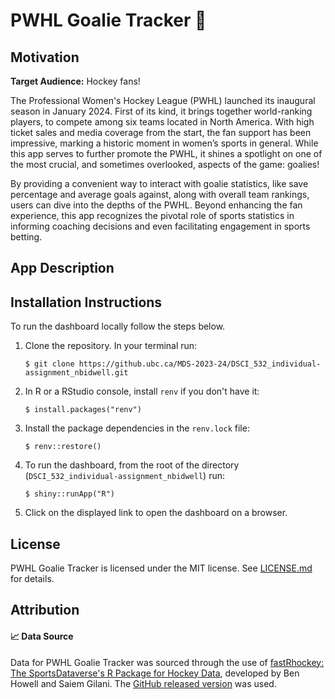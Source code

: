 # PWHL Goalie Tracker 🥅

## Motivation

**Target Audience:** Hockey fans!

The Professional Women's Hockey League (PWHL) launched its inaugural season in January 2024. First of its kind, it brings together world-ranking players, to compete among six teams located in North America. With high ticket sales and media coverage from the start, the fan support has been impressive, marking a historic moment in women’s sports in general. While this app serves to further promote the PWHL, it shines a spotlight on one of the most crucial, and sometimes overlooked, aspects of the game: goalies! 

By providing a convenient way to interact with goalie statistics, like save percentage and average goals against, along with overall team rankings, users can dive into the depths of the PWHL.  Beyond enhancing the fan experience, this app recognizes the pivotal role of sports statistics in informing coaching decisions and even facilitating engagement in sports betting. 

## App Description

## Installation Instructions 

To run the dashboard locally follow the steps below. 

1. Clone the repository. In your terminal run:

    ```console
    $ git clone https://github.ubc.ca/MDS-2023-24/DSCI_532_individual-assignment_nbidwell.git
    ```

2. In R or a RStudio console, install `renv` if you don't have it: 

    ```console
    $ install.packages("renv")
    ```
3. Install the package dependencies in the `renv.lock` file: 

    ```console
    $ renv::restore()
    ```

3. To run the dashboard, from the root of the directory (`DSCI_532_individual-assignment_nbidwell`) run: 

    ```console
    $ shiny::runApp("R")
    ```

4. Click on the displayed link to open the dashboard on a browser.


## License

PWHL Goalie Tracker is licensed under the MIT license. See [LICENSE.md](LICENSE.md) for details. 

## Attribution

#### 📈 Data Source

Data for PWHL Goalie Tracker was sourced through the use of [fastRhockey: The SportsDataverse's R Package for Hockey Data](ttps://fastRhockey.sportsdataverse.org), developed by Ben Howell and Saiem Gilani. The [GitHub released version](https://github.com/sportsdataverse/fastRhockey) was used. 